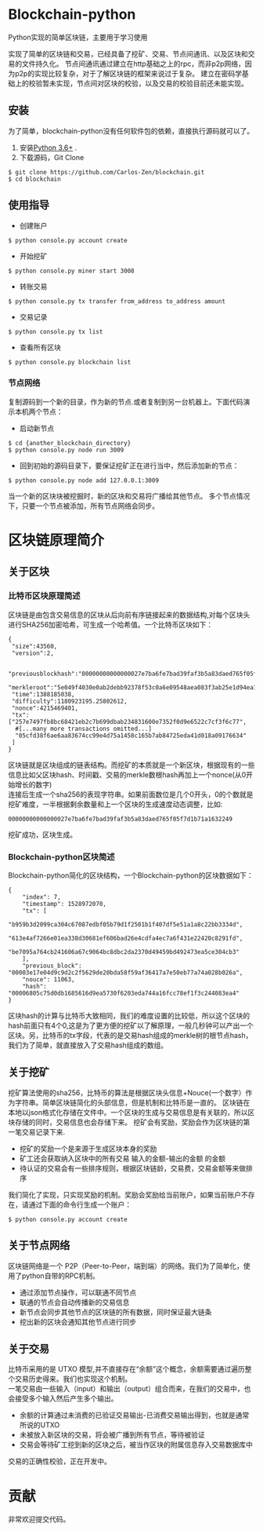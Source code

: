 # Blockchain-python

Python实现的简单区块链，主要用于学习使用

实现了简单的区块链和交易，已经具备了挖矿、交易、节点间通讯、以及区块和交易的文件持久化。
节点间通讯通过建立在http基础之上的rpc，而非p2p网络，因为p2p的实现比较复杂，对于了解区块链的框架来说过于复杂。
建立在密码学基础上的校验暂未实现，节点间对区块的校验，以及交易的校验目前还未能实现。

## 安装

为了简单，blockchain-python没有任何软件包的依赖，直接执行源码就可以了。

1. 安装[Python 3.6+](https://www.python.org/downloads/) . 
2. 下载源码，Git Clone 
```
$ git clone https://github.com/Carlos-Zen/blockchain.git
$ cd blockchain
```

## 使用指导

- 创建账户
```
$ python console.py account create
```
- 开始挖矿
```
$ python console.py miner start 3008
``` 
- 转账交易
```
$ python console.py tx transfer from_address to_address amount
``` 
- 交易记录
```
$ python console.py tx list
``` 
- 查看所有区块
```
$ python console.py blockchain list
``` 

### 节点网络

复制源码到一个新的目录，作为新的节点.或者复制到另一台机器上。下面代码演示本机两个节点：
- 启动新节点   
```
$ cd {another_blockchain_directory}
$ python console.py node run 3009
```
- 回到初始的源码目录下，要保证挖矿正在进行当中，然后添加新的节点：   
```
$ python console.py node add 127.0.0.1:3009
``` 
当一个新的区块块被挖掘时，新的区块和交易将广播给其他节点。
多个节点情况下，只要一个节点被添加，所有节点网络会同步。

# 区块链原理简介 

## 关于区块

### 比特币区块原理简述

区块链是由包含交易信息的区块从后向前有序链接起来的数据结构,对每个区块头进行SHA256加密哈希，可生成一个哈希值。一个比特币区块如下：   
```
{
 "size":43560,
 "version":2,

 "previousblockhash":"00000000000000027e7ba6fe7bad39faf3b5a83daed765f05f7d1b71a1632249",
 "merkleroot":"5e049f4030e0ab2debb92378f53c0a6e09548aea083f3ab25e1d94ea1155e29d",
 "time":1388185038,
 "difficulty":1180923195.25802612,
 "nonce":4215469401,
 "tx":["257e7497fb8bc68421eb2c7b699dbab234831600e7352f0d9e6522c7cf3f6c77",
  #[...many more transactions omitted...]
  "05cfd38f6ae6aa83674cc99e4d75a1458c165b7ab84725eda41d018a09176634"
 ]
}
```
区块链就是区块组成的链表结构。而挖矿的本质就是一个新区块，根据现有的一些信息比如父区块hash、时间戳、交易的merkle数根hash再加上一个nonce(从0开始增长的数字)    
连接后生成一个sha256的表现字符串。如果前面数位是几个0开头，0的个数就是挖矿难度，一半根据剩余数量和上一个区块的生成速度动态调整，比如:   
```
00000000000000027e7ba6fe7bad39faf3b5a83daed765f05f7d1b71a1632249
```  
挖矿成功，区块生成。   

### Blockchain-python区块简述

Blockchain-python简化的区块结构，一个Blockchain-python的区块数据如下：
```
{
	"index": 7,
	"timestamp": 1528972070,
	"tx": [
        "b959b3d2099ca304c67087edbf05b79d1f2501b1f407df5e51a1a8c22bb3334d",
        "613e4af7266e01ea338d30681ef606bad26e4cdfa4ec7a6f431e22420c8291fd",
        "be7095a764cb241606a67c9064bc8dbc2da2370d49459bd492473ea5ce304cb3"
    ],
	"previous_block": "00003e17e04d9c9d2c2f5629de20bda58f59af36417a7e50eb77a74a028b026a",
	"nouce": 11063,
	"hash": "00006805c75d0db1685616d9ea5730f6203eda744a16fcc78ef1f3c244083ea4"
}
```
区块hash的计算与比特币大致相同，我们的难度设置的比较低，所以这个区块的hash前面只有4个0,这是为了更方便的挖矿以了解原理，一般几秒钟可以产出一个区块。另，比特币的tx字段，代表的是交易hash组成的merkle树的根节点hash，我们为了简单，就直接放入了交易hash组成的数组。   

## 关于挖矿

挖矿算法使用的sha256，比特币的算法是根据区块头信息+Nouce(一个数字）作为字符串。简单区块链简化的头部信息，但是机制和比特币是一直的。
区块链在本地以json格式化存储在文件中。一个区块的生成与交易信息是有关联的，所以区块存储的同时，交易信息也会存储下来。
挖矿会有奖励，奖励会作为区块链的第一笔交易记录下来.
- 挖矿的奖励一个是来源于生成区块本身的奖励
- 矿工还会获取纳入区块中的所有交易 输入的金额-输出的金额 的金额
- 待认证的交易会有一些排序规则，根据区块链龄，交易费，交易金额等来做排序

我们简化了实现，只实现奖励的机制。奖励会奖励给当前账户，如果当前账户不存在，请通过下面的命令行生成一个账户：
```
$ python console.py account create
```

## 关于节点网络

区块链网络是一个 P2P（Peer-to-Peer，端到端）的网络。我们为了简单化，使用了python自带的RPC机制。   
- 通过添加节点操作，可以联通不同节点   
- 联通的节点会自动传播新的交易信息
- 新节点会同步其他节点的区块链的所有数据，同时保证最大链条
- 挖出新的区块会通知其他节点进行同步   

## 关于交易

比特币采用的是 UTXO 模型,并不直接存在“余额”这个概念，余额需要通过遍历整个交易历史得来。我们也实现这个机制。   
一笔交易由一些输入（input）和输出（output）组合而来，在我们的交易中，也会接受多个输入然后产生多个输出。   
- 余额的计算通过未消费的已验证交易输出-已消费交易输出得到，也就是通常所说的UTXO   
- 未被放入新区块的交易，将会被广播到所有节点，等待被验证   
- 交易会等待矿工挖到新的区块之后，被当作区块的附属信息存入交易数据库中   

交易的正确性校验，正在开发中。   

# 贡献

非常欢迎提交代码。

